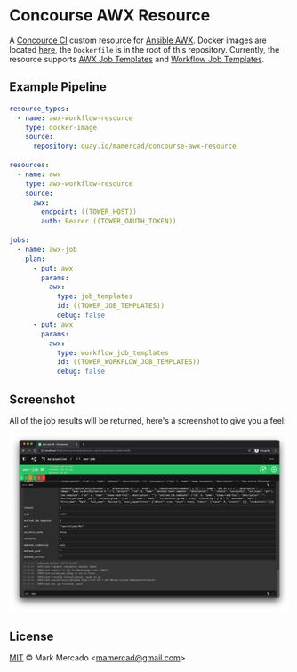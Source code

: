 # Concourse AWX Resource

A [Concource CI](https://concourse-ci.org/) custom resource for [Ansible AWX](https://github.com/ansible/awx).
Docker images are located [here](https://quay.io/repository/mamercad/concourse-awx-resource), the `Dockerfile` is in the root of this repository.
Currently, the resource supports [AWX Job Templates](https://docs.ansible.com/ansible-tower/latest/html/userguide/job_templates.html) and [Workflow Job Templates](https://docs.ansible.com/ansible-tower/latest/html/userguide/workflow_templates.html).

## Example Pipeline

```yaml
resource_types:
  - name: awx-workflow-resource
    type: docker-image
    source:
      repository: quay.io/mamercad/concourse-awx-resource

resources:
  - name: awx
    type: awx-workflow-resource
    source:
      awx:
        endpoint: ((TOWER_HOST))
        auth: Bearer ((TOWER_OAUTH_TOKEN))

jobs:
  - name: awx-job
    plan:
      - put: awx
        params:
          awx:
            type: job_templates
            id: ((TOWER_JOB_TEMPLATES))
            debug: false
      - put: awx
        params:
          awx:
            type: workflow_job_templates
            id: ((TOWER_WORKFLOW_JOB_TEMPLATES))
            debug: false
```

## Screenshot

All of the job results will be returned, here's a screenshot to give you a feel:

![Screenshot of Concourse AWX Resource](screenshot.png)
## License

[MIT](LICENSE) © Mark Mercado <<mamercad@gmail.com>>
